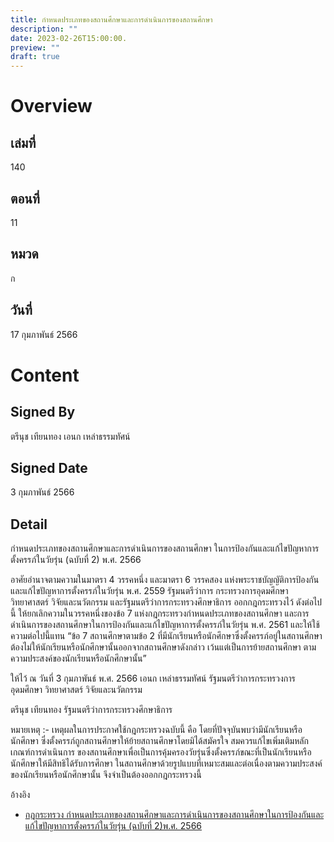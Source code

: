 ```yaml
---
title: กำหนดประเภทของสถานศึกษาและการดำเนินการของสถานศึกษา
description: ""
date: 2023-02-26T15:00:00.
preview: ""
draft: true
---
```


# Overview

## เล่มที่
140

## ตอนที่ 
11

## หมวด
ก

## วันที่
17 กุมภาพันธ์ 2566

# Content

## Signed By
ตรีนุช เทียนทอง 
เอนก เหล่าธรรมทัศน์


## Signed Date
3 กุมภาพันธ์  2566

## Detail

กำหนดประเภทของสถานศึกษาและการดำเนินการของสถานศึกษา
ในการป้องกันและแก้ไขปัญหาการตั้งครรภ์ในวัยรุ่น (ฉบับที่ 2)
พ.ศ. 2566

อาศัยอำนาจตามความในมาตรา 4 วรรคหนึ่ง และมาตรา 6 วรรคสอง แห่งพระราชบัญญัติการป้องกันและแก้ไขปัญหาการตั้งครรภ์ในวัยรุ่น พ.ศ. 2559 รัฐมนตรีว่าการ กระทรวงการอุดมศึกษา วิทยาศาสตร์ วิจัยและนวัตกรรม และรัฐมนตรีว่าการกระทรวงศึกษาธิการ ออกกฎกระทรวงไว้ ดังต่อไปนี้ ให้ยกเลิกความในวรรคหนึ่งของข้อ 7 แห่งกฎกระทรวงกำหนดประเภทของสถานศึกษา และการดำเนินการของสถานศึกษาในการป้องกันและแก้ไขปัญหาการตั้งครรภ์ในวัยรุ่น พ.ศ. 2561 และให้ใช้ความต่อไปนี้แทน “ข้อ 7 สถานศึกษาตามข้อ 2 ที่มีนักเรียนหรือนักศึกษาซึ่งตั้งครรภ์อยู่ในสถานศึกษา ต้องไม่ให้นักเรียนหรือนักศึกษานั้นออกจากสถานศึกษาดังกล่าว เว้นแต่เป็นการย้ายสถานศึกษา ตามความประสงค์ของนักเรียนหรือนักศึกษานั้น”

ให้ไว้ ณ วันที่ 3 กุมภาพันธ์ พ.ศ. 2566
เอนก เหล่าธรรมทัศน์
รัฐมนตรีว่าการกระทรวงการอุดมศึกษา วิทยาศาสตร์ วิจัยและนวัตกรรม

ตรีนุช เทียนทอง
รัฐมนตรีว่าการกระทรวงศึกษาธิการ


หมายเหตุ :- เหตุผลในการประกาศใช้กฎกระทรวงฉบับนี้ คือ โดยที่ปัจจุบันพบว่ามีนักเรียนหรือนักศึกษา ซึ่งตั้งครรภ์ถูกสถานศึกษาให้ย้ายสถานศึกษาโดยมิได้สมัครใจ สมควรแก้ไขเพิ่มเติมหลักเกณฑ์การดำเนินการ ของสถานศึกษาเพื่อเป็นการคุ้มครองวัยรุ่นซึ่งตั้งครรภ์ขณะที่เป็นนักเรียนหรือนักศึกษาให้มีสิทธิได้รับการศึกษา	ในสถานศึกษาด้วยรูปแบบที่เหมาะสมและต่อเนื่องตามความประสงค์ของนักเรียนหรือนักศึกษานั้น จึงจำเป็นต้องออกกฎกระทรวงนี้

อ้างอิง
- [กฎกระทรวง กำหนดประเภทของสถานศึกษาและการดำเนินการของสถานศึกษาในการป้องกันและแก้ไขปัญหาการตั้งครรภ์ในวัยรุ่น (ฉบับที่ 2)พ.ศ. 2566](https://ratchakitcha.soc.go.th/documents/140A011N0000000000300.pdf)
